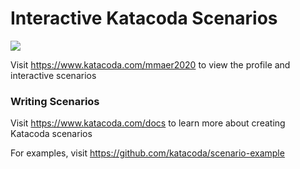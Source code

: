 # Interactive Katacoda Scenarios

[![](http://shields.katacoda.com/katacoda/mmaer2020/count.svg)](https://www.katacoda.com/mmaer2020 "Get your profile on Katacoda.com")

Visit https://www.katacoda.com/mmaer2020 to view the profile and interactive scenarios

### Writing Scenarios
Visit https://www.katacoda.com/docs to learn more about creating Katacoda scenarios

For examples, visit https://github.com/katacoda/scenario-example
